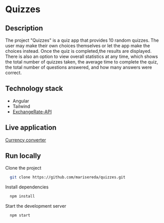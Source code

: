 # Quizzes

## Description

The project "Quizzes" is a quiz app that provides 10 random quizzes. The user may make their own choices themselves or let the app make the choices instead.
Once the quiz is completed,the results are displayed. There is also an option to view overall statistics at any time, which shows the total number of quizzes taken, the average time to complete the quiz, the total number of questions answered, and how many answers were correct.

## Technology stack

- Angular
- Tailwind
- [ExchangeRate-API](https://opentdb.com/api_config.php)

## Live application

[Currency converter](https://sensational-fox-9b9cbf.netlify.app/)

## Run locally

Clone the project

```bash
  git clone https://github.com/marisereda/quizzes.git
```

Install dependencies

```bash
  npm install
```

Start the development server

```bash
  npm start
```
